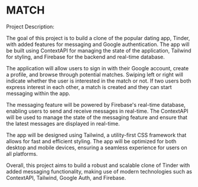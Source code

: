# MATCH

Project Description:

The goal of this project is to build a clone of the popular dating app, Tinder, with added features for messaging and Google authentication. The app will be built using ContextAPI for managing the state of the application, Tailwind for styling, and Firebase for the backend and real-time database.

The application will allow users to sign in with their Google account, create a profile, and browse through potential matches. Swiping left or right will indicate whether the user is interested in the match or not. If two users both express interest in each other, a match is created and they can start messaging within the app.

The messaging feature will be powered by Firebase's real-time database, enabling users to send and receive messages in real-time. The ContextAPI will be used to manage the state of the messaging feature and ensure that the latest messages are displayed in real-time.

The app will be designed using Tailwind, a utility-first CSS framework that allows for fast and efficient styling. The app will be optimized for both desktop and mobile devices, ensuring a seamless experience for users on all platforms.

Overall, this project aims to build a robust and scalable clone of Tinder with added messaging functionality, making use of modern technologies such as ContextAPI, Tailwind, Google Auth, and Firebase.
